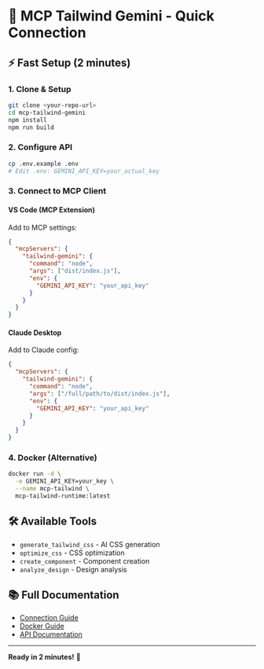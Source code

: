 # 🔌 MCP Tailwind Gemini - Quick Connection

## ⚡ Fast Setup (2 minutes)

### 1. Clone & Setup
```bash
git clone <your-repo-url>
cd mcp-tailwind-gemini
npm install
npm run build
```

### 2. Configure API
```bash
cp .env.example .env
# Edit .env: GEMINI_API_KEY=your_actual_key
```

### 3. Connect to MCP Client

#### VS Code (MCP Extension)
Add to MCP settings:
```json
{
  "mcpServers": {
    "tailwind-gemini": {
      "command": "node",
      "args": ["dist/index.js"],
      "env": {
        "GEMINI_API_KEY": "your_api_key"
      }
    }
  }
}
```

#### Claude Desktop
Add to Claude config:
```json
{
  "mcpServers": {
    "tailwind-gemini": {
      "command": "node", 
      "args": ["/full/path/to/dist/index.js"],
      "env": {
        "GEMINI_API_KEY": "your_api_key"
      }
    }
  }
}
```

### 4. Docker (Alternative)
```bash
docker run -d \
  -e GEMINI_API_KEY=your_key \
  --name mcp-tailwind \
  mcp-tailwind-runtime:latest
```

## 🛠 Available Tools
- `generate_tailwind_css` - AI CSS generation
- `optimize_css` - CSS optimization
- `create_component` - Component creation
- `analyze_design` - Design analysis

## 📚 Full Documentation
- [Connection Guide](./MCP-CONNECTION-GUIDE.md)
- [Docker Guide](./DOCKER-DEPLOYMENT-REPORT.md)
- [API Documentation](./README.md)

---
**Ready in 2 minutes!** 🚀
